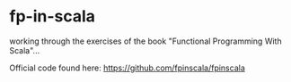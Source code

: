 # fp-in-scala

working through the exercises of the book "Functional Programming With Scala"...

Official code found here: https://github.com/fpinscala/fpinscala
